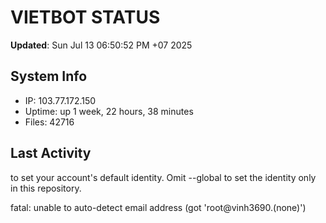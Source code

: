 # VIETBOT STATUS
**Updated**: Sun Jul 13 06:50:52 PM +07 2025

## System Info
- IP: 103.77.172.150
- Uptime: up 1 week, 22 hours, 38 minutes
- Files: 42716

## Last Activity

to set your account's default identity.
Omit --global to set the identity only in this repository.

fatal: unable to auto-detect email address (got 'root@vinh3690.(none)')
